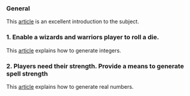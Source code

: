 ### General

This [article][system-random] is an excellent introduction to the subject.

### 1. Enable a wizards and warriors player to roll a die.

This [article][random-integers] explains how to generate integers.

### 2. Players need their strength. Provide a means to generate spell strength

This [article][random-reals] explains how to generate real numbers.

[system-random]: https://docs.microsoft.com/en-us/dotnet/api/system.random?view=netcore-3.1
[random-integers]: https://docs.microsoft.com/en-us/dotnet/api/system.random.next?view=netcore-3.1
[random-reals]: https://docs.microsoft.com/en-us/dotnet/api/system.random.nextdouble?view=netcore-3.1
